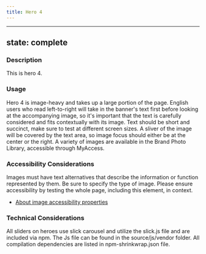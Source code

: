 ```yaml
---
title: Hero 4
---
```


---
state: complete
---

### Description
This is hero 4.

### Usage
Hero 4 is image-heavy and takes up a large portion of the page. English users who read left-to-right will take in the banner's text first before looking at the accompanying image, so it's important that the text is carefully considered and fits contextually with its image. Text should be short and succinct, make sure to test at different screen sizes. A sliver of the image will be covered by the text area, so image focus should either be at the center or the right. A variety of images are available in the Brand Photo Library, accessible through MyAccess.

### Accessibility Considerations
Images must have text alternatives that describe the information or function represented by them. Be sure to specify the type of image. Please ensure accessibility by testing the whole page, including this element, in context.

* <a href="https://www.w3.org/WAI/tutorials/images/">About image accessibility properties</a>

<!-- ### SEO Considerations
This section is left intentionally blank and is for future consideration. -->

### Technical Considerations
All sliders on heroes use slick carousel and utilize the slick.js file and are included via npm. The Js file can be found in the source/js/vendor folder.  All compilation dependencies are listed in npm-shrinkwrap.json file.
